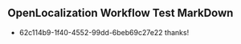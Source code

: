 ## OpenLocalization Workflow Test MarkDown

* 62c114b9-1f40-4552-99dd-6beb69c27e22 
thanks!



<!--HONumber=Jan16_HO2-->
